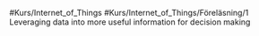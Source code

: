 #Kurs/Internet_of_Things #Kurs/Internet_of_Things/Föreläsning/1 
Leveraging data into more useful information for decision making